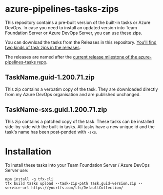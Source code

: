# azure-pipelines-tasks-zips

This repository contains a pre-built version of the built-in tasks or Azure DevOps. In case you need to install an updated version into Team Foundation Server or Azure DevOps Server, you can use these zips.

You can download the tasks from the Releases in this repository. [You'll find two kinds of task zips in the releases](https://github.com/jessehouwing/azure-pipelines-tasks-zips/releases/latest).

The releases are named after the [current release milestone of the azure-pipelines-tasks repo](https://github.com/microsoft/azure-pipelines-tasks/branches/all?query=releases%2Fm).

## TaskName.guid-1.200.71.zip

This zip contains a verbatim copy of the task. They are downloaded directly from my Azure DevOps organisation and are published unchanged.

## TaskName-sxs.guid.1.200.71.zip

This zip contains a patched copy of the task. These tasks can be installed side-by-side with the built-in tasks. All tasks have a new unique id and the task's name has been post-pended with `-sxs`.

# Installation

To install these tasks into your Team Foundation Server / Azure DevOps Server use:

```
npm install -g tfx-cli
tfx build tasks upload --task-zip-path Task.guid-version.zip --service-url https://yourtfs.com/tfs/DefaultCollection/
```
